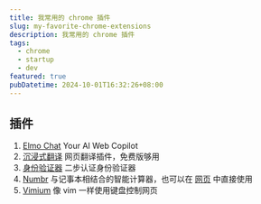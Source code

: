```yaml
---
title: 我常用的 chrome 插件
slug: my-favorite-chrome-extensions
description: 我常用的 chrome 插件
tags:
  - chrome
  - startup
  - dev
featured: true
pubDatetime: 2024-10-01T16:32:26+08:00
---
```


## 插件

1. [Elmo Chat](https://chromewebstore.google.com/detail/elmo-chat-your-ai-web-cop/ipnlcfhfdicbfbchfoihipknbaeenenm)
   Your AI Web Copilot
2. [沉浸式翻译](https://chromewebstore.google.com/detail/%E6%B2%89%E6%B5%B8%E5%BC%8F%E7%BF%BB%E8%AF%91-%E7%BD%91%E9%A1%B5%E7%BF%BB%E8%AF%91%E6%8F%92%E4%BB%B6-pdf%E7%BF%BB%E8%AF%91-%E5%85%8D%E8%B4%B9/bpoadfkcbjbfhfodiogcnhhhpibjhbnh)
   网页翻译插件，免费版够用
3. [身份验证器](https://chromewebstore.google.com/detail/%E8%BA%AB%E4%BB%BD%E9%AA%8C%E8%AF%81%E5%99%A8/bhghoamapcdpbohphigoooaddinpkbai)
   二步认证身份验证器
4. [Numbr](https://chromewebstore.google.com/detail/numbr/cncafkneilkicolelogcmmgblojmhfng)
   与记事本相结合的智能计算器，也可以在 [网页](https://numbr.dev/#new) 中直接使用
5. [Vimium](https://chromewebstore.google.com/detail/vimium/dbepggeogbaibhgnhhndojpepiihcmeb)
   像 vim 一样使用键盘控制网页
